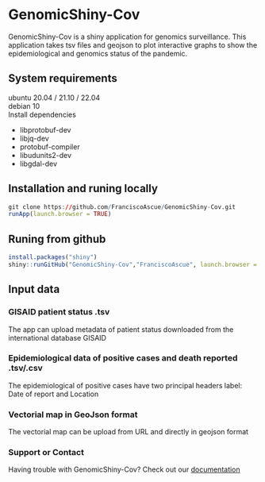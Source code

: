# GenomicShiny-Cov

GenomicShiny-Cov is a shiny application for genomics surveillance. This application takes tsv files and geojson to plot interactive graphs to show the epidemiological and genomics status of the pandemic.


## System requirements

ubuntu 20.04 / 21.10 / 22.04  
debian 10  
Install dependencies  
  - libprotobuf-dev  
  - libjq-dev  
  - protobuf-compiler  
  - libudunits2-dev  
  - libgdal-dev  

## Installation and runing locally

```r 
git clone https://github.com/FranciscoAscue/GenomicShiny-Cov.git
runApp(launch.browser = TRUE) 
```
## Runing from github 

```r
install.packages("shiny")
shiny::runGitHub("GenomicShiny-Cov","FranciscoAscue", launch.browser = TRUE)
```
## Input data

### GISAID patient status .tsv   
The app can upload metadata of patient status downloaded from the international database GISAID

### Epidemiological data of positive cases and death reported .tsv/.csv   
The epidemiological of positive cases have two principal headers label: Date of report and Location 

### Vectorial map in GeoJson format   
The vectorial map can be upload from URL and directly in geojson format  

### Support or Contact

Having trouble with GenomicShiny-Cov? Check out our [documentation](https://docs.github.com/categories/github-pages-basics/) 
